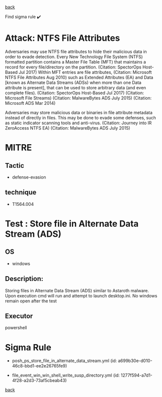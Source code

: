 
[back](../index.md)

Find sigma rule :heavy_check_mark: 

# Attack: NTFS File Attributes 

Adversaries may use NTFS file attributes to hide their malicious data in order to evade detection. Every New Technology File System (NTFS) formatted partition contains a Master File Table (MFT) that maintains a record for every file/directory on the partition. (Citation: SpectorOps Host-Based Jul 2017) Within MFT entries are file attributes, (Citation: Microsoft NTFS File Attributes Aug 2010) such as Extended Attributes (EA) and Data [known as Alternate Data Streams (ADSs) when more than one Data attribute is present], that can be used to store arbitrary data (and even complete files). (Citation: SpectorOps Host-Based Jul 2017) (Citation: Microsoft File Streams) (Citation: MalwareBytes ADS July 2015) (Citation: Microsoft ADS Mar 2014)

Adversaries may store malicious data or binaries in file attribute metadata instead of directly in files. This may be done to evade some defenses, such as static indicator scanning tools and anti-virus. (Citation: Journey into IR ZeroAccess NTFS EA) (Citation: MalwareBytes ADS July 2015)

# MITRE
## Tactic
  - defense-evasion


## technique
  - T1564.004


# Test : Store file in Alternate Data Stream (ADS)
## OS
  - windows


## Description:
Storing files in Alternate Data Stream (ADS) similar to Astaroth malware.
Upon execution cmd will run and attempt to launch desktop.ini. No windows remain open after the test


## Executor
powershell

# Sigma Rule
 - posh_ps_store_file_in_alternate_data_stream.yml (id: a699b30e-d010-46c8-bbd1-ee2e26765fe9)

 - file_event_win_win_shell_write_susp_directory.yml (id: 1277f594-a7d1-4f28-a2d3-73af5cbeab43)



[back](../index.md)
